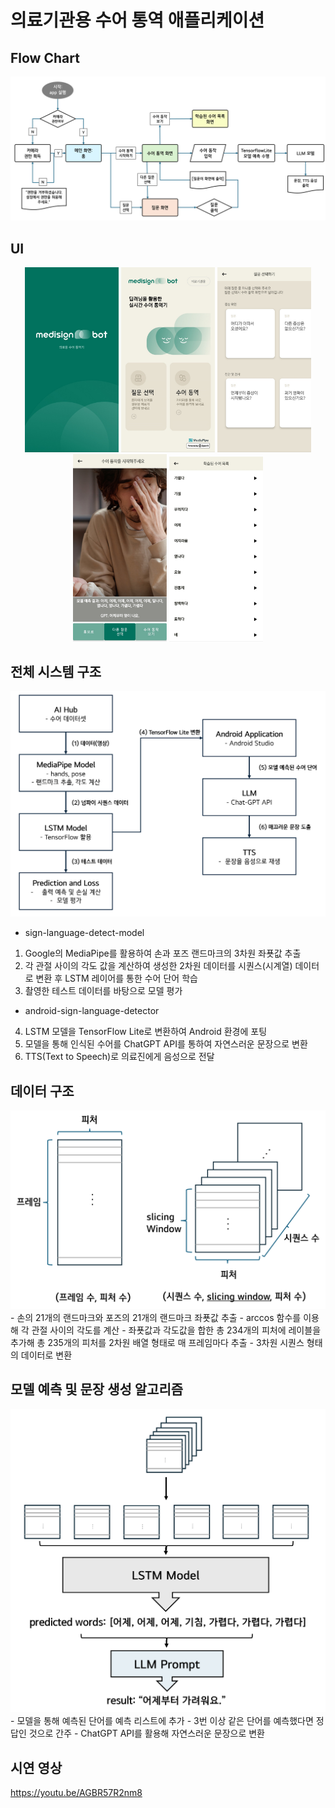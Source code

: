# 의료기관용 수어 통역 애플리케이션


## Flow Chart
<img src="images/app_flow_chart.png" alt="app_flow_chart" width="600"/>


## UI
<p align="center">
  <img src="images/screen_0.jpg" alt="App UI 1" width="150"/>
  <img src="images/screen_1.jpg" alt="App UI 2" width="150"/>
  <img src="images/screen_2.jpg" alt="App UI 3" width="150"/>
  <img src="images/screen_3.png" alt="App UI 4" width="150"/>
  <img src="images/screen_4.jpg" alt="App UI 5" width="150"/>
</p>


## 전체 시스템 구조
<img src="images/system_architecture.png" alt="system_architecture" width="600"/>

- sign-language-detect-model
1) Google의 MediaPipe를 활용하여 손과 포즈 랜드마크의 3차원 좌푯값 추출
2) 각 관절 사이의 각도 값을 계산하여 생성한 2차원 데이터를 시퀀스(시계열) 데이터로 변환 후 LSTM 레이어를 통한 수어 단어 학습
3) 촬영한 테스트 데이터를 바탕으로 모델 평가

- android-sign-language-detector
4) LSTM 모델을 TensorFlow Lite로 변환하여 Android 환경에 포팅
5) 모델을 통해 인식된 수어를 ChatGPT API를 통하여 자연스러운 문장으로 변환
6) TTS(Text to Speech)로 의료진에게 음성으로 전달


## 데이터 구조
<img src="images/data_structure.png" alt="data_structure" width="600"/>
- 손의 21개의 랜드마크와 포즈의 21개의 랜드마크 좌푯값 추출
- arccos 함수를 이용해 각 관절 사이의 각도를 계산
- 좌푯값과 각도값을 합한 총 234개의 피처에 레이블을 추가해 총 235개의 피처를 2차원 배열 형태로 매 프레임마다 추출
- 3차원 시퀀스 형태의 데이터로 변환


## 모델 예측 및 문장 생성 알고리즘
<img src="images/model_predict_sentence.png" alt="model_predict_sentence" width="600"/>
- 모델을 통해 예측된 단어를 예측 리스트에 추가
- 3번 이상 같은 단어를 예측했다면 정답인 것으로 간주
- ChatGPT API를 활용해 자연스러운 문장으로 변환


## 시연 영상
https://youtu.be/AGBR57R2nm8
